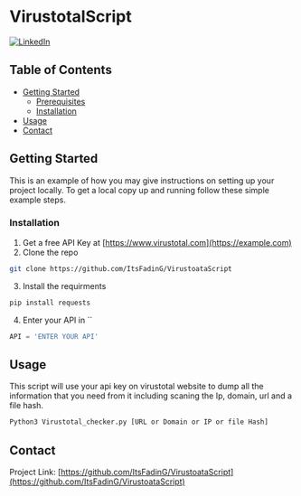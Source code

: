 # VirustotalScript
[![LinkedIn][linkedin-shield]][linkedin-url]

<!-- TABLE OF CONTENTS -->
## Table of Contents
* [Getting Started](#getting-started)
  * [Prerequisites](#prerequisites)
  * [Installation](#installation)
* [Usage](#usage)
* [Contact](#contact)


<!-- GETTING STARTED -->
## Getting Started

This is an example of how you may give instructions on setting up your project locally.
To get a local copy up and running follow these simple example steps.

### Installation

1. Get a free API Key at [https://www.virustotal.com](https://example.com)
2. Clone the repo
```sh
git clone https://github.com/ItsFadinG/VirustoataScript
```
3. Install the requirments
```sh
pip install requests
```
4. Enter your API in ``
```Python
API = 'ENTER YOUR API'
```

<!-- USAGE EXAMPLES -->
## Usage
This script will use your api key on virustotal website to dump all the information that you need from it including scaning the Ip, domain, url and a file hash.
```sh
Python3 Virustotal_checker.py [URL or Domain or IP or file Hash]
```

<!-- CONTACT -->
## Contact

Project Link: [https://github.com/ItsFadinG/VirustoataScript](https://github.com/ItsFadinG/VirustoataScript)

<!-- MARKDOWN LINKS & IMAGES -->
<!-- https://www.markdownguide.org/basic-syntax/#reference-style-links -->
[linkedin-shield]: https://img.shields.io/badge/-LinkedIn-black.svg?style=flat-square&logo=linkedin&colorB=555
[linkedin-url]: https://www.linkedin.com/in/muhammad-adel-424367182/
